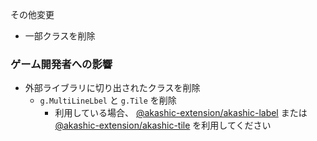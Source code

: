 その他変更
 * 一部クラスを削除

### ゲーム開発者への影響

 * 外部ライブラリに切り出されたクラスを削除
   * `g.MultiLineLbel` と `g.Tile` を削除
     * 利用している場合、 [@akashic-extension/akashic-label](https://github.com/akashic-games/akashic-label) または [@akashic-extension/akashic-tile](https://github.com/akashic-games/akashic-tile) を利用してください
